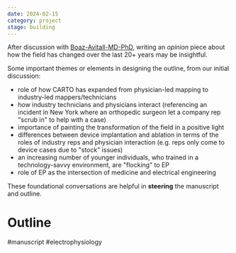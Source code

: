```yaml
---
date: 2024-02-15
category: project
stage: building
---
```


After discussion with [Boaz-Avitall-MD-PhD](Boaz-Avitall-MD-PhD.md), writing an *opinion* piece about how the field has changed over the last 20+ years may be insightful.

Some important themes or elements in designing the outline, from our initial discussion:
- role of how CARTO has expanded from physician-led mapping to industry-led mappers/technicians
- how industry technicians and physicians interact (referencing an incident in New York where an orthopedic surgeon let a company rep "scrub in" to help with a case)
- importance of painting the transformation of the field in a positive light
- differences between device implantation and ablation in terms of the roles of industry reps and physician interaction (e.g. reps only come to device cases due to "stock" issues)
- an increasing number of younger individuals, who trained in a technology-savvy environment, are "flocking" to EP
- role of EP as the intersection of medicine and electrical engineering
  
These foundational conversations are helpful in __steering__ the manuscript and outline.

# Outline


#manuscript 
#electrophysiology 